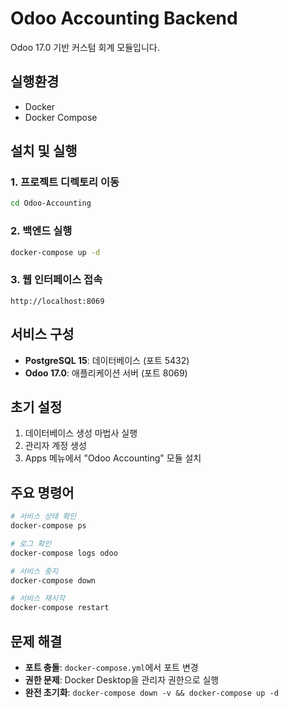 # Odoo Accounting Backend

Odoo 17.0 기반 커스텀 회계 모듈입니다.

## 실행환경

- Docker
- Docker Compose

## 설치 및 실행

### 1. 프로젝트 디렉토리 이동
```bash
cd Odoo-Accounting
```

### 2. 백엔드 실행
```bash
docker-compose up -d
```

### 3. 웹 인터페이스 접속
```
http://localhost:8069
```

## 서비스 구성

- **PostgreSQL 15**: 데이터베이스 (포트 5432)
- **Odoo 17.0**: 애플리케이션 서버 (포트 8069)

## 초기 설정

1. 데이터베이스 생성 마법사 실행
2. 관리자 계정 생성
3. Apps 메뉴에서 "Odoo Accounting" 모듈 설치

## 주요 명령어

```bash
# 서비스 상태 확인
docker-compose ps

# 로그 확인
docker-compose logs odoo

# 서비스 중지
docker-compose down

# 서비스 재시작
docker-compose restart
```

## 문제 해결

- **포트 충돌**: `docker-compose.yml`에서 포트 변경
- **권한 문제**: Docker Desktop을 관리자 권한으로 실행
- **완전 초기화**: `docker-compose down -v && docker-compose up -d` 